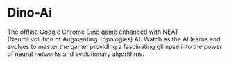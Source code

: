 # Dino-Ai
The offline Google Chrome Dino game enhanced with NEAT (NeuroEvolution of Augmenting Topologies) AI. Watch as the AI learns and evolves to master the game, providing a fascinating glimpse into the power of neural networks and evolutionary algorithms.
